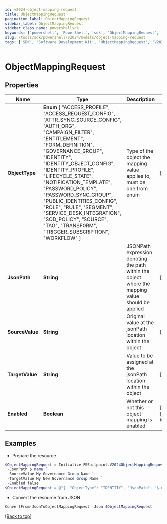 ```yaml
---
id: v2024-object-mapping-request
title: ObjectMappingRequest
pagination_label: ObjectMappingRequest
sidebar_label: ObjectMappingRequest
sidebar_class_name: powershellsdk
keywords: ['powershell', 'PowerShell', 'sdk', 'ObjectMappingRequest', 'V2024ObjectMappingRequest'] 
slug: /tools/sdk/powershell/v2024/models/object-mapping-request
tags: ['SDK', 'Software Development Kit', 'ObjectMappingRequest', 'V2024ObjectMappingRequest']
---
```



# ObjectMappingRequest

## Properties

Name | Type | Description | Notes
------------ | ------------- | ------------- | -------------
**ObjectType** |  **Enum** [  "ACCESS_PROFILE",    "ACCESS_REQUEST_CONFIG",    "ATTR_SYNC_SOURCE_CONFIG",    "AUTH_ORG",    "CAMPAIGN_FILTER",    "ENTITLEMENT",    "FORM_DEFINITION",    "GOVERNANCE_GROUP",    "IDENTITY",    "IDENTITY_OBJECT_CONFIG",    "IDENTITY_PROFILE",    "LIFECYCLE_STATE",    "NOTIFICATION_TEMPLATE",    "PASSWORD_POLICY",    "PASSWORD_SYNC_GROUP",    "PUBLIC_IDENTITIES_CONFIG",    "ROLE",    "RULE",    "SEGMENT",    "SERVICE_DESK_INTEGRATION",    "SOD_POLICY",    "SOURCE",    "TAG",    "TRANSFORM",    "TRIGGER_SUBSCRIPTION",    "WORKFLOW" ] | Type of the object the mapping value applies to, must be one from enum | [required]
**JsonPath** | **String** | JSONPath expression denoting the path within the object where the mapping value should be applied | [required]
**SourceValue** | **String** | Original value at the jsonPath location within the object | [required]
**TargetValue** | **String** | Value to be assigned at the jsonPath location within the object | [required]
**Enabled** | **Boolean** | Whether or not this object mapping is enabled | [optional] [default to $false]

## Examples

- Prepare the resource
```powershell
$ObjectMappingRequest = Initialize-PSSailpoint.V2024ObjectMappingRequest  -ObjectType IDENTITY `
 -JsonPath $.name `
 -SourceValue My Governance Group Name `
 -TargetValue My New Governance Group Name `
 -Enabled false
$ObjectMappingRequest = @"{  "ObjectType": "IDENTITY", "JsonPath": "$.name", "SourceValue": "My Governance Group Name", "TargetValue": "My New Governance Group Name", "Enabled": "false "}"@
```

- Convert the resource from JSON
```powershell
ConvertFrom-JsonToObjectMappingRequest -Json $ObjectMappingRequest
```


[[Back to top]](#) 


